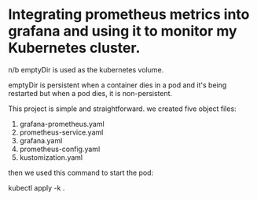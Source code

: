 # Integrating prometheus metrics into grafana and using it to monitor my Kubernetes cluster.

 n/b emptyDir is used as the kubernetes volume.

emptyDir is persistent when a container dies in a pod and it's being restarted but when a pod dies, it is non-persistent.

This project is simple and straightforward.
we created five object files:
1) grafana-prometheus.yaml
2) prometheus-service.yaml
3) grafana.yaml
4) prometheus-config.yaml
5) kustomization.yaml

then we used this command to start the pod:

kubectl apply -k .

